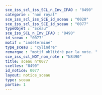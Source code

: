 ```yaml
---
sce_iss_scl_iss_SCL_n_Inv_IFAO : "8490"
categorie : "non royal"
sce_iss_scl_iss_SCE_id_sceau : "0020"
sce_iss_scl_iss_SCE_id_sceau : "0077"
typeObjet : "Sceau"
sce_iss_SCL_n_Inv_IFAO : "8490"
id_sceau : "0077"
motif : "indéterminé"
type_sceau : "cylindre"
remarque : "motif oblitéré par la note. "
sce_iss_scl_NOT_nom_note : "N8490"
title: sceau n°0077
scelles: "8490"
id_notice: 0077
layout: notice_sceau
type: sceau
partie: 1
---
```


